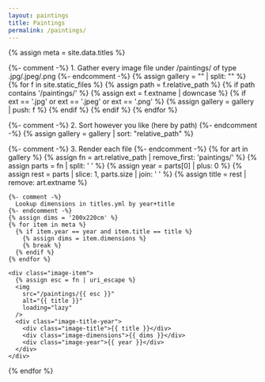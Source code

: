 ```yaml
---
layout: paintings
title: Paintings
permalink: /paintings/
---
```


<div class="image-container">

  {% assign meta = site.data.titles %}

  {%- comment -%}
    1. Gather every image file under /paintings/ of type .jpg/.jpeg/.png
  {%- endcomment -%}
  {% assign gallery = "" | split: "" %}
  {% for f in site.static_files %}
    {% assign path = f.relative_path %}
    {% if path contains '/paintings/' %}
      {% assign ext = f.extname | downcase %}
      {% if ext == '.jpg' or ext == '.jpeg' or ext == '.png' %}
        {% assign gallery = gallery | push: f %}
      {% endif %}
    {% endif %}
  {% endfor %}

  {%- comment -%}
    2. Sort however you like (here by path)
  {%- endcomment -%}
  {% assign gallery = gallery | sort: "relative_path" %}

  {%- comment -%}
    3. Render each file
  {%- endcomment -%}
  {% for art in gallery %}
    {% assign fn = art.relative_path | remove_first: 'paintings/' %}
    {% assign parts = fn | split: ' ' %}
    {% assign year = parts[0] | plus: 0 %}
    {% assign rest = parts | slice: 1, parts.size | join: ' ' %}
    {% assign title = rest | remove: art.extname %}

    {%- comment -%}
      Lookup dimensions in titles.yml by year+title
    {%- endcomment -%}
    {% assign dims = '200x220cm' %}
    {% for item in meta %}
      {% if item.year == year and item.title == title %}
        {% assign dims = item.dimensions %}
        {% break %}
      {% endif %}
    {% endfor %}

    <div class="image-item">
      {% assign esc = fn | uri_escape %}
      <img
        src="/paintings/{{ esc }}"
        alt="{{ title }}"
        loading="lazy"
      />
      <div class="image-title-year">
        <div class="image-title">{{ title }}</div>
        <div class="image-dimensions">{{ dims }}</div>
        <div class="image-year">{{ year }}</div>
      </div>
    </div>
  {% endfor %}

</div>

